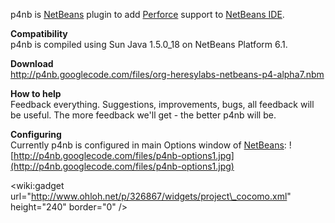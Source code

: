 p4nb is [NetBeans](http://www.netbeans.org/) plugin to add [Perforce](http://en.wikipedia.org/wiki/Perforce) support to [NetBeans IDE](http://www.netbeans.org/).

**Compatibility**<br />p4nb is compiled using Sun Java 1.5.0\_18 on NetBeans Platform 6.1.

**Download**<br />http://p4nb.googlecode.com/files/org-heresylabs-netbeans-p4-alpha7.nbm

**How to help**<br />Feedback everything. Suggestions, improvements, bugs, all feedback will be useful. The more feedback we'll get - the better p4nb will be.

**Configuring**<br />Currently p4nb is configured in main Options window of [NetBeans](http://www.netbeans.org/):
![http://p4nb.googlecode.com/files/p4nb-options1.jpg](http://p4nb.googlecode.com/files/p4nb-options1.jpg)

&lt;wiki:gadget url="http://www.ohloh.net/p/326867/widgets/project\_cocomo.xml" height="240"  border="0" /&gt;